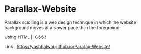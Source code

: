 # Parallax-Website
Parallax scrolling is a web design technique in which the website background moves at a slower pace than the foreground.

Using HTML || CSS3

Link : https://yashhalwai.github.io/Parallax-Website/
